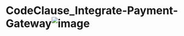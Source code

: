 # CodeClause_Integrate-Payment-Gateway![image](https://github.com/sainivedmekala/CodeClause_Integrate-Payment-Gateway/assets/110038922/f351d0ee-c269-4f60-a059-6f883b7149dc)
